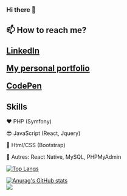 ### Hi there 👋

<h2>📫 How to reach me?</2>

<p><a href="https://www.linkedin.com/in/pommine-fillatre">LinkedIn</a></p>
<p><a href="https://pommine-fillatre.com/portfolio">My personal portfolio</a></p>
<p><a href="https://codepen.io/diablo313">CodePen</a></p>

<h2>Skills</h2>
<p>❤️ PHP (Symfony)</p>
<p>😎 JavaScript (React, Jquery)</p>
<p>🐂 Html/CSS (Bootstrap)</p>
<p>📝 Autres: React Native, MySQL, PHPMyAdmin

  [![Top Langs](https://github-readme-stats.vercel.app/api/top-langs/?username=poms313)](https://github.com/anuraghazra/github-readme-stats)

  [![Anurag's GitHub stats](https://github-readme-stats.vercel.app/api?username=poms313)](https://github.com/anuraghazra/github-readme-stats)
<br>
![](https://komarev.com/ghpvc/?username=poms313&color=red)
<!--
**poms313/poms313** is a ✨ _special_ ✨ repository because its `README.md` (this file) appears on your GitHub profile.

Here are some ideas to get you started:

- 🔭 I’m currently working on ...
- 🌱 I’m currently learning ...
- 👯 I’m looking to collaborate on ...
- 🤔 I’m looking for help with ...
- 💬 Ask me about ...
- 📫 How to reach me: ...
- 😄 Pronouns: ...
- ⚡ Fun fact: ...
-->
